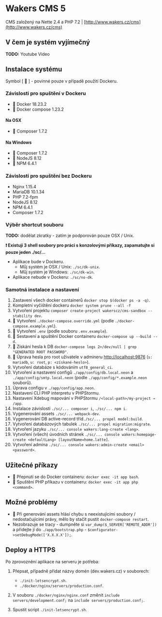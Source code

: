 # Wakers CMS 5

CMS založený na Nette 2.4 a PHP 7.2 | [http://www.wakers.cz/cms](http://www.wakers.cz/cms)

## V čem je systém vyjímečný

**TODO:** Youtube Video

## Instalace systému

Symbol [ 🐳 ] - povinné pouze v případě použití Dockeru.

### Závislosti pro spuštění v Dockeru
- 🐳 Docker 18.23.2
- 🐳 Docker compose 1.23.2

#### Na OSX
- 🐳 Composer 1.7.2

#### Na Windows
- 🐳 Composer 1.7.2
- 🐳 NodeJS 8.12
- 🐳 NPM 6.4.1

### Závislosti pro spuštění bez Dockeru
- Nginx 1.15.4
- MariaDB 10.1.34
- PHP 7.2-fpm
- NodeJS 8.12
- NPM 6.4.1
- Composer 1.7.2

### Výběr shortcut souboru

**TODO:** dodělat zkratky - zatím je podporován pouze OSX / Unix.

**❗ Existují 3 shell soubory pro práci s konzolovými příkazy, zapamatujte si pouze jeden ./sc/...**

- Aplikace bude v Dockeru.
  - Můj systém je OSX / Unix: `./sc/dk-unix`.
  - Můj systém je Windows: `./sc/dk-win`.
- Aplikace nebude v Dockeru: `./sc/no-dk`.

### Samotná instalace a nastavení
1. Zastavení všech docker containerů `docker stop $(docker ps -a -q)`.
1. Kompletní vyčištění dockeru `docker system prune --all -f`
1. Vytvoření projektu `composer create-project wakerscz/cms-sandbox --stability dev`.
1. 🐳 Vytvoření `./docker-compose.override.yml` (podle `./docker-compose.example.yml`).
1. 🐳 Vytvoření `.env` (podle souboru `.env.example`).
1. 🐳 Sestavení a spuštění Docker containeru `docker-compose up --build --d`.
1. 🐳 Získání hesla k DB `docker-compose logs 2>/dev/null | grep "GENERATED ROOT PASSWORD"`.
1. 🐳 Úprava hesla pro root uživatele v admineru [http://localhost:9876](http://localhost:9876) (`s: mariadb`, `u: root`, `p: <získané-heslo>`).
1. Vytvoření databáze s kódováním `utf8_general_ci`.
1. Vytvoření a nastavení configů `./app/config/db.local.neon` a `./app/config/smtp.local.neon` (podle `./app/config/*.example.neon` souborů).
1. Úprava configu v `./app/config/app.neon`.
1. Nastavení CLI PHP interpretu v PHPStormu.
1. Nastavení Xdebug mapování v PHPStormu `/<local-path>/my-project → /app`.
1. Instalace závislostí `./sc/... composer i`, `./sc/... npm i`.
1. Vygenerování assets `./sc/... webpack-dev`.
1. Vygenerování DB active-record tříd`./sc/... propel model:build`.
1. Vytvoření databázových tabulek `./sc/... propel migration:migrate`.
1. Vytvoření jazyku `./sc/... console wakers:lang-create <lang>`.
1. Vytvoření (všech) úvodních stránek `./sc/... console wakers:homepage-create <defaultLang> [layoutName=home.latte]`.
1. Vytvoření admina `./sc/... console wakers:admin-create <email> <password>`.

## Užitečné příkazy
- 🐳 Přepnutí se do Docker containeru: `docker exec -it app bash`.
- 🐳 Spuštění PHP příkazu v containeru: `docker exec -it app php <command>`.

## Možné problémy
- 🐳 Při generování assets hlásí chybu s neexistujícími soubory / nedostačujícími právy, mělo by stačit pustit `docker-compose restart`.
- Nezobrazuje se tracy - dumpněte si `var_dump($_SERVER['REMOTE_ADDR'])` a přidejte jí do `./app/bootstrap.php` - `$configurator->setDebugMode(['X.X.X.X']);`.

## Deploy a HTTPS
Po zprovoznění aplikace na serveru je potřeba:

1. Přepsat, případně přidat názvy domén (dev.wakers.cz) v souborech:
    - `./init-letsencrypt.sh`.
    - `./docker/nginx/servers/production.conf`.
    
2. V souboru `./docker/nginx/nginx.conf` změnit `include servers/development.conf;`  na `include servers/production.conf;`.
3. Spustit script `./init-letsencrypt.sh`.